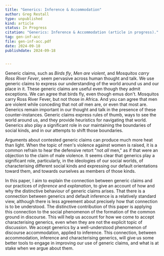 ```yaml
---
title: "Generics: Inference & Accommodation"
author: Greg Restall
type: unpublished
kind: article
status: In Progress
citation: "Generics: Inference & Accommodation (article in progress)."
tag: gen-inf-acc
file: gen-inf-acc.pdf
date: 2024-09-18
publishdate: 2024-09-18


---
```

Generic claims, such as _Birds fly_, _Men are violent_, and _Mosquitos carry Ross River Fever_, seem pervasive across human thought and talk. We use generic claims to express our understanding of the world around us and our place in it. These generic claims are useful even though they admit exceptions. We can agree that birds fly, even though emus don't. Mosquitos carry Ross River Fever, but not those in Africa. And you can agree that men are violent while conceding that not _all_ men are, or even that most are. Generics remain important in our thought and talk in the presence of these  counter-instances. Generic claims express rules of thumb, ways to see the world around us, and they provide heuristics for navigating that world. Generics also play a significant role in our maintaining the boundaries of social kinds, and in our attempts to shift those boundaries.

Arguments about contested generic claims can produce much more heat than light. When the topic of men's violence against women is raised, it is a common refrain to hear the defensive retort "not _all_ men," as if that were an objection to the claim of male violence. It seems clear that generics play a significant role, particularly, in the ideologies of our social worlds, of characterising different social kinds and expressing our default orientations toward them, and towards ourselves as members of those kinds. 

In this paper, I aim to explain the connection between generic claims and our practices of _inference_ and _explanation_, to give an account of how and why the distinctive behaviour of generic claims arises. That there is a connection between generics and default inference is a relatively standard view, although there is less agreement about precisely how that connection is to be understood. The distinctive contribution of this paper is applying this connection to the social phenomenon of the formation of the common ground in discourse. This will help us account for how we come to accept characterising generics, even when they are not the explicit topic of discussion. We accept generics by a well-understood phenomenon of discourse accommodation, applied to inference. This connection, between accommodation, inference and characterising generics, will give us some better tools to engage in improving our use of generic claims, and what is at stake when we argue about them.
